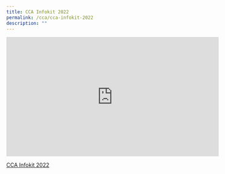 ```yaml
---
title: CCA Infokit 2022
permalink: /cca/cca-infokit-2022
description: ""
---
```

<iframe width="560" height="315" src="https://www.youtube.com/embed/vd0CB7RvY4U?start=1" title="YouTube video player" frameborder="0" allow="accelerometer; autoplay; clipboard-write; encrypted-media; gyroscope; picture-in-picture" allowfullscreen></iframe>

[CCA Infokit 2022](/files/CCA%20Infokit%202022.pdf)